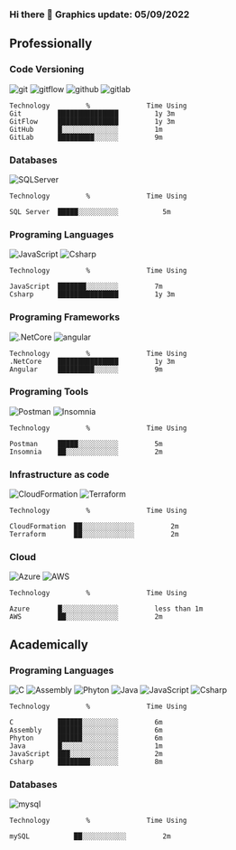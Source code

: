 ### Hi there 👋 Graphics update: 05/09/2022

<h2>Professionally</h2>
<h3>Code Versioning</h3>
<p>
  <img alt="git" src="https://img.shields.io/badge/-Git-F05032?style=flat-square&logo=git&logoColor=white" />
  <img alt="gitflow" src="https://img.shields.io/badge/-Gitflow-F05032?style=flat-square&logo=git&logoColor=white" />
  <img alt="github" src="https://img.shields.io/badge/-Github-000000?style=flat-square&logo=github&logoColor=white" />
  <img alt="gitlab" src="https://img.shields.io/badge/-Gitlab-F8F8FF?style=flat-square&logo=gitlab&logoColor=white" />
</p>
<!--START_SECTION:waka-->

```text
Technology         %              Time Using
Git         ███████████████         1y 3m 
GitFlow     ███████████████         1y 3m
GitHub      █░░░░░░░░░░░░░░         1m  
GitLab      █████████░░░░░░         9m          
```

<!--END_SECTION:waka-->

<h3>Databases</h3>
<p>
  <img alt="SQLServer" src="https://img.shields.io/badge/-Microsoft SQL Server-CC2927?style=flat-square&logo=microsoft%20sql%20server&logoColor=white" />
</p>
<!--START_SECTION:waka-->

```text
Technology         %              Time Using

SQL Server  █████░░░░░░░░░░           5m          
```

<!--END_SECTION:waka-->

<h3>Programing Languages</h3>
<p>
  <img alt="JavaScript" src="https://img.shields.io/badge/-JavaScript-FFFF00?style=flat-square&logo=JavaScript&logoColor=black" />
  <img alt="Csharp" src="https://img.shields.io/badge/-Csharp-8B008B?style=flat-square&logo=Csharp&logoColor=white" />
</p>
<!--START_SECTION:waka-->

```text
Technology         %              Time Using

JavaScript  ███████░░░░░░░░         7m 
Csharp      ███████████████         1y 3m     
```

<!--END_SECTION:waka-->

<h3>Programing Frameworks</h3>
<p>
  <img alt=".NetCore" src="https://img.shields.io/badge/-.NetCore-8B008B?style=flat-square&logo=.Net&logoColor=white" />
  <img alt="angular" src="https://img.shields.io/badge/-Angular-DD0031?style=flat-square&logo=angular&logoColor=white" />
</p>
<!--START_SECTION:waka-->

```text
Technology         %              Time Using
.NetCore    ███████████████         1y 3m 
Angular     █████████░░░░░░         9m     
```

<!--END_SECTION:waka-->

<h3>Programing Tools</h3>
<p>
  <img alt="Postman" src="https://img.shields.io/badge/-Postman-FF4500?style=flat-square&logo=postman&logoColor=white" />
  <img alt="Insomnia" src="https://img.shields.io/badge/-Insomnia-5849BE?style=flat-square&logo=insomnia&logoColor=white" />
</p>
<!--START_SECTION:waka-->

```text
Technology         %              Time Using

Postman     █████░░░░░░░░░░         5m 
Insomnia    ██░░░░░░░░░░░░░         2m     
```

<!--END_SECTION:waka-->

<h3>Infrastructure as code</h3>
<p>
  <img alt="CloudFormation" src="https://img.shields.io/badge/-CloudFormation-FF4500?style=flat-square&logo=cloudformation&logoColor=white" />
  <img alt="Terraform" src="https://img.shields.io/badge/-terraform-%235835CC.svg?style=flat-square&logo=terraform&logoColor=white" />
</p>
<!--START_SECTION:waka-->

```text
Technology         %              Time Using

CloudFormation  ██░░░░░░░░░░░░░         2m 
Terraform       ██░░░░░░░░░░░░░         2m     
```

<!--END_SECTION:waka-->

<h3>Cloud</h3>
<p>
  <img alt="Azure" src="https://img.shields.io/badge/azure-%230072C6.svg?style=flat-square&logo=microsoftazure&logoColor=white" />
  <img alt="AWS" src="https://img.shields.io/badge/AWS-%23FF9900.svg?style=flat-square&logo=amazon-aws&logoColor=white" />
</p>
<!--START_SECTION:waka-->

```text
Technology         %              Time Using

Azure       █░░░░░░░░░░░░░░         less than 1m 
AWS         ██░░░░░░░░░░░░░         2m     
```

<!--END_SECTION:waka-->

<h2>Academically</h2>
<h3>Programing Languages</h3>
<p>
  <img alt="C" src="https://img.shields.io/badge/-C-0000FF?style=flat-square&logo=c%2B%2B&logoColor=white" />
  <img alt="Assembly" src="https://img.shields.io/badge/-Assembly-F8F8FF?style=flat-square&logo=assembly&logoColor=black" />
  <img alt="Phyton" src="https://img.shields.io/badge/-python-3670A0?style=flat-square&logo=python&logoColor=ffdd54"/>
  <img alt="Java" src="https://img.shields.io/badge/-Java-FF8C00?style=flat-square&logo=java&logoColor=black" />
  <img alt="JavaScript" src="https://img.shields.io/badge/-JavaScript-FFFF00?style=flat-square&logo=JavaScript&logoColor=black" />
  <img alt="Csharp" src="https://img.shields.io/badge/-Csharp-8B008B?style=flat-square&logo=Csharp&logoColor=white" />
</p>
<!--START_SECTION:waka-->

```text
Technology         %              Time Using

C           ██████░░░░░░░░░         6m 
Assembly    ██████░░░░░░░░░         6m
Phyton      ██████░░░░░░░░░         6m
Java        █░░░░░░░░░░░░░░         1m
JavaScript  ███░░░░░░░░░░░░         2m
Csharp      ████████░░░░░░░         8m
```

<!--END_SECTION:waka-->

<h3>Databases</h3>
<p>
  <img alt="mysql" src="https://img.shields.io/badge/-mySQL-F8F8FF?style=flat-square&logo=mysql&logoColor=blue" />
</p>
<!--START_SECTION:waka-->

```text
Technology         %              Time Using

mySQL           ██░░░░░░░░░░░         2m
```

<!--END_SECTION:waka-->


<!--
**LeonardoBSantos/LeonardoBSantos** is a ✨ _special_ ✨ repository because its `README.md` (this file) appears on your GitHub profile.

Here are some ideas to get you started:

- 🔭 I’m currently working on ...
- 🌱 I’m currently learning ...
- 👯 I’m looking to collaborate on ...
- 🤔 I’m looking for help with ...
- 💬 Ask me about ...
- 📫 How to reach me: ...
- 😄 Pronouns: ...
- ⚡ Fun fact: ...
-->
